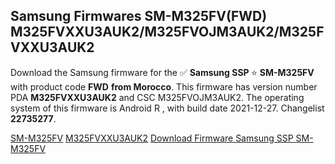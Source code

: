 <h2>Samsung Firmwares SM-M325FV(FWD) M325FVXXU3AUK2/M325FVOJM3AUK2/M325FVXXU3AUK2</h2>
Download the Samsung firmware for the ✅ <strong>Samsung SSP </strong> ⭐ <strong>SM-M325FV</strong> with product code <strong>FWD</strong> <strong> from Morocco</strong>. This firmware has version number PDA <strong>M325FVXXU3AUK2</strong> and CSC M325FVOJM3AUK2. The operating system of this firmware is Android R , with build date 2021-12-27. Changelist <strong>22735277</strong>.

[SM-M325FV](https://samfirm.shop/samsung/model/SM-M325FV)
[M325FVXXU3AUK2](https://samfirm.shop/samsung/pda/M325FVXXU3AUK2)
[Download Firmware Samsung SSP SM-M325FV](https://samfirm.shop/samsung/firmware/485910)
